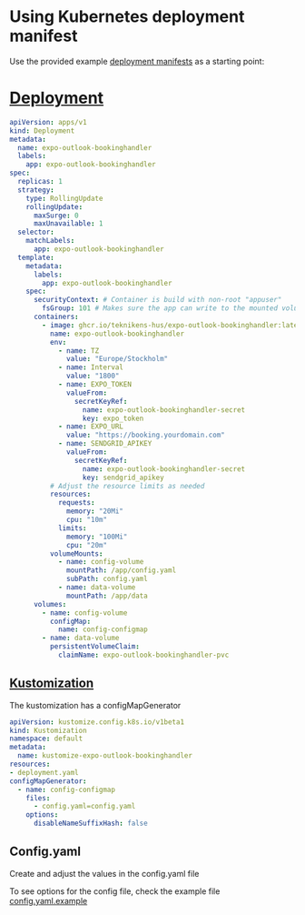 # Using Kubernetes deployment manifest
Use the provided example [deployment manifests](./expo-outlook-bookinghandler-deployment/) as a starting point:

# [Deployment](./expo-outlook-bookinghandler-deployment/deployment.yaml)
```yaml
apiVersion: apps/v1
kind: Deployment
metadata:
  name: expo-outlook-bookinghandler
  labels:
    app: expo-outlook-bookinghandler
spec:
  replicas: 1
  strategy:
    type: RollingUpdate
    rollingUpdate:
      maxSurge: 0
      maxUnavailable: 1
  selector:
    matchLabels:
      app: expo-outlook-bookinghandler
  template:
    metadata:
      labels:
        app: expo-outlook-bookinghandler
    spec:
      securityContext: # Container is build with non-root "appuser"
        fsGroup: 101 # Makes sure the app can write to the mounted volumes
      containers:
        - image: ghcr.io/teknikens-hus/expo-outlook-bookinghandler:latest
          name: expo-outlook-bookinghandler
          env:
            - name: TZ
              value: "Europe/Stockholm"
            - name: Interval
              value: "1800"
            - name: EXPO_TOKEN
              valueFrom:
                secretKeyRef:
                  name: expo-outlook-bookinghandler-secret
                  key: expo_token
            - name: EXPO_URL
              value: "https://booking.yourdomain.com"
            - name: SENDGRID_APIKEY
              valueFrom:
                secretKeyRef:
                  name: expo-outlook-bookinghandler-secret
                  key: sendgrid_apikey
          # Adjust the resource limits as needed
          resources:
            requests:
              memory: "20Mi"
              cpu: "10m"
            limits:
              memory: "100Mi"
              cpu: "20m"
          volumeMounts:
            - name: config-volume
              mountPath: /app/config.yaml
              subPath: config.yaml
            - name: data-volume
              mountPath: /app/data
      volumes:
        - name: config-volume
          configMap:
            name: config-configmap
        - name: data-volume
          persistentVolumeClaim:
            claimName: expo-outlook-bookinghandler-pvc
```
## [Kustomization](./expo-outlook-bookinghandler-deployment/kustomization.yaml)
The kustomization has a configMapGenerator
```yaml
apiVersion: kustomize.config.k8s.io/v1beta1
kind: Kustomization
namespace: default
metadata:
  name: kustomize-expo-outlook-bookinghandler
resources:
- deployment.yaml
configMapGenerator:
  - name: config-configmap
    files:
      - config.yaml=config.yaml
    options:
      disableNameSuffixHash: false
```


## Config.yaml
Create and adjust the values in the config.yaml file

To see options for the config file, check the example file [config.yaml.example](../config.yaml.example)